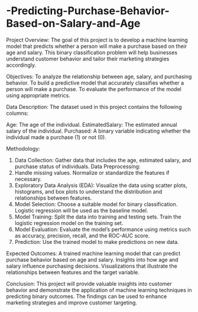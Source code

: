 # -Predicting-Purchase-Behavior-Based-on-Salary-and-Age
Project Overview:
The goal of this project is to develop a machine learning model that predicts whether a person will make a purchase based on their age and salary. This binary classification problem will help businesses understand customer behavior and tailor their marketing strategies accordingly.

Objectives:
To analyze the relationship between age, salary, and purchasing behavior.
To build a predictive model that accurately classifies whether a person will make a purchase.
To evaluate the performance of the model using appropriate metrics.

Data Description:
The dataset used in this project contains the following columns:

Age: The age of the individual.
EstimatedSalary: The estimated annual salary of the individual.
Purchased: A binary variable indicating whether the individual made a purchase (1) or not (0).

Methodology:
1. Data Collection: Gather data that includes the age, estimated salary, and purchase status of individuals.
Data Preprocessing:
2. Handle missing values.
Normalize or standardize the features if necessary.
3. Exploratory Data Analysis (EDA):
Visualize the data using scatter plots, histograms, and box plots to understand the distribution and relationships between features.
4. Model Selection:
Choose a suitable model for binary classification. Logistic regression will be used as the baseline model.
5. Model Training:
Split the data into training and testing sets.
Train the logistic regression model on the training set.
6. Model Evaluation:
Evaluate the model’s performance using metrics such as accuracy, precision, recall, and the ROC-AUC score.
7. Prediction:
Use the trained model to make predictions on new data.

Expected Outcomes:
A trained machine learning model that can predict purchase behavior based on age and salary.
Insights into how age and salary influence purchasing decisions.
Visualizations that illustrate the relationships between features and the target variable.

Conclusion:
This project will provide valuable insights into customer behavior and demonstrate the application of machine learning techniques in predicting binary outcomes. The findings can be used to enhance marketing strategies and improve customer targeting.

